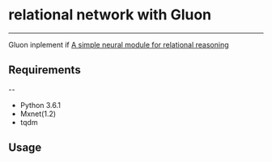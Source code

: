 # relational network with Gluon

---

Gluon inplement if [A simple neural module for relational reasoning](https://arxiv.org/abs/1706.01427)


## Requirements
--
- Python 3.6.1
- Mxnet(1.2)
- tqdm


## Usage
